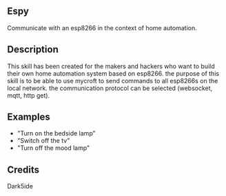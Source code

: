 ## Espy
Communicate with an esp8266 in the context of home automation.

## Description
This skill has been created for the makers and hackers who want to build their own home automation system based on esp8266. the purpose of this skill is to be able to use mycroft to send commands to all esp8266s on the local network. the communication protocol can be selected (websocket, mqtt, http get).

## Examples
 - "Turn on the bedside lamp"
 - "Switch off the tv"
 - "Turn off the mood lamp"


## Credits
Dark5ide


